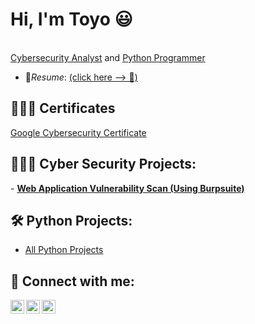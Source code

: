 <h1>Hi, I'm Toyo 😃</h1> 
<br/><a href="https://www.linkedin.com/in/toyo-ntewo-4ba238267">Cybersecurity Analyst</a> and <a href="https://github.com/Toyontewo/PythonProjects/">Python Programmer</a>
<!--   <a href="https://www.youtube.com/c/joshmadakor">YouTuber</a></h1> -->

- 📄*Resume*:  [(click here --> 📄)](https://github.com/Ehiane/Ehiane/files/13822065/current_resume.pdf)


<h2>🦸🏾‍♂️ Certificates</h2>
<a href="https://www.coursera.org/account/accomplishments/professional-cert/FVYKPUUZ3H24"> Google Cybersecurity Certificate</a>
  
<h2>👨🏾‍💻 Cyber Security Projects:</h2>
- <b><a href="https://github.com/Toyontewo/burpsuite_scan">Web Application Vulnerability Scan (Using Burpsuite)</a></b>

<!-- 
- [How to get into Cybersecurity Starting From Zero](https://www.youtube.com/watch?v=a83ASGn_V_s)
- [A Day in the Life of a Cybersecurity Anayst](https://www.youtube.com/watch?v=uHy3oM7NnoU)
- [How to Create a KeyLogger (C#)](https://www.youtube.com/watch?v=N-L9hklSlNk)
- [Ransomware Demonstration (C#)](https://www.youtube.com/watch?v=OfvdQeh79s0)
- [Is WGU Legit?](https://www.youtube.com/watch?v=E2MwRWxDBkA)
-->

<h2>🛠 Python Projects:</h2>

- [All Python Projects](https://github.com/Toyontewo/PythonProjects/)
  



<h2> 🤳 Connect with me:</h2>


[<img align="left" alt="JoshMadakor | Twitter" width="22px" src="https://cdn.jsdelivr.net/npm/simple-icons@v3/icons/twitter.svg" />][twitter]
[<img align="left" alt="JoshMadakor | LinkedIn" width="22px" src="https://cdn.jsdelivr.net/npm/simple-icons@v3/icons/linkedin.svg" />][linkedin]
[<img align="left" alt="JoshMadakor | Instagram" width="22px" src="https://cdn.jsdelivr.net/npm/simple-icons@v3/icons/instagram.svg" />][instagram]

[twitter]: https://twitter.com/toyosocial
[instagram]: https://www.instagram.com/toyo.tp
[linkedin]: https://www.linkedin.com/in/toyo-ntewo-4ba238267

<!--

[<img align="left" alt="JoshMadakor | YouTube" width="22px" src="https://cdn.jsdelivr.net/npm/simple-icons@v3/icons/youtube.svg" />][youtube]
[youtube]: https://www.youtube.com/c/joshmadakor
**joshmadakor1/joshmadakor1** is a ✨ _special_ ✨ repository because its `README.md` (this file) appears on your GitHub profile.

Here are some ideas to get you started:

- 🔭 I’m currently working on ...
- 🌱 I’m currently learning ...
- 👯 I’m looking to collaborate on ...
- 🤔 I’m looking for help with ...
- 💬 Ask me about ...
- 📫 How to reach me: ...
- 😄 Pronouns: ...
- ⚡ Fun fact: ...
-->
